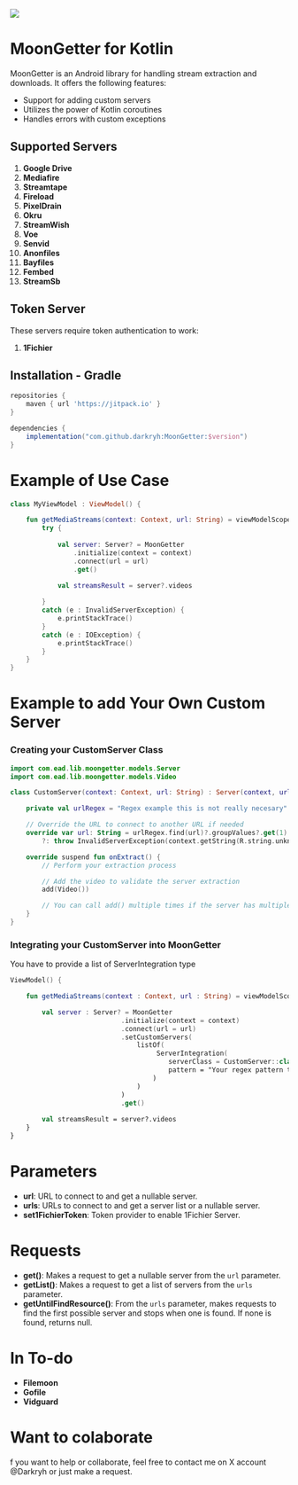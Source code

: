 [![](https://jitpack.io/v/darkryh/MoonGetter.svg)](https://jitpack.io/#darkryh/MoonGetter)
# MoonGetter for Kotlin

MoonGetter is an Android library for handling stream extraction and downloads. It offers the following features:
- Support for adding custom servers
- Utilizes the power of Kotlin coroutines
- Handles errors with custom exceptions

## Supported Servers

1. **Google Drive**
2. **Mediafire**
3. **Streamtape**
4. **Fireload**
5. **PixelDrain**
6. **Okru**
7. **StreamWish**
8. **Voe**
9. **Senvid**
10. **Anonfiles**
11. **Bayfiles**
12. **Fembed**
13. **StreamSb**

## Token Server

These servers require token authentication to work:

1. **1Fichier**

## Installation - Gradle
```groovy  
repositories {   
    maven { url 'https://jitpack.io' }  
}

dependencies {  
    implementation("com.github.darkryh:MoonGetter:$version")
} 
```  
# Example of Use Case
```kotlin
class MyViewModel : ViewModel() {

    fun getMediaStreams(context: Context, url: String) = viewModelScope.launch(Dispatchers.IO) {
        try {
            
            val server: Server? = MoonGetter
                .initialize(context = context)
                .connect(url = url)
                .get()
            
            val streamsResult = server?.videos

        }
        catch (e : InvalidServerException) { 
            e.printStackTrace()
        }
        catch (e : IOException) {
            e.printStackTrace()
        }
    }
}
```

# Example to add Your Own Custom Server

### Creating your CustomServer Class
```kotlin
import com.ead.lib.moongetter.models.Server
import com.ead.lib.moongetter.models.Video

class CustomServer(context: Context, url: String) : Server(context, url) {

    private val urlRegex = "Regex example this is not really necesary".toRegex()

    // Override the URL to connect to another URL if needed
    override var url: String = urlRegex.find(url)?.groupValues?.get(1)
        ?: throw InvalidServerException(context.getString(R.string.unknown_error))

    override suspend fun onExtract() {
        // Perform your extraction process

        // Add the video to validate the server extraction
        add(Video())

        // You can call add() multiple times if the server has multiple videos
    }
}
```

### Integrating your CustomServer into MoonGetter
You have to provide a list of ServerIntegration type
```kotlin
ViewModel() {

	fun getMediaStreams(context : Context, url : String) = viewModelScope.launch(IO) {

		val server : Server? = MoonGetter
                            .initialize(context = context)
                            .connect(url = url)
                            .setCustomServers(
                                listOf(
                                     ServerIntegration(
                                        serverClass = CustomServer::class.java,
                                        pattern = "Your regex pattern to identify when the server is called"
                                    )
                                )
                            )
                            .get()
				
		val streamsResult = server?.videos
	}
}
```
# Parameters

- **url**: URL to connect to and get a nullable server.
- **urls**: URLs to connect to and get a server list or a nullable server.
- **set1FichierToken**: Token provider to enable 1Fichier Server.

# Requests

- **get()**: Makes a request to get a nullable server from the `url` parameter.
- **getList()**: Makes a request to get a list of servers from the `urls` parameter.
- **getUntilFindResource()**: From the `urls` parameter, makes requests to find the first possible server and stops when one is found. If none is found, returns null.

# In To-do
- **Filemoon**
- **Gofile**
- **Vidguard**

# Want to colaborate
f you want to help or collaborate, feel free to contact me on X account @Darkryh or just make a request.
